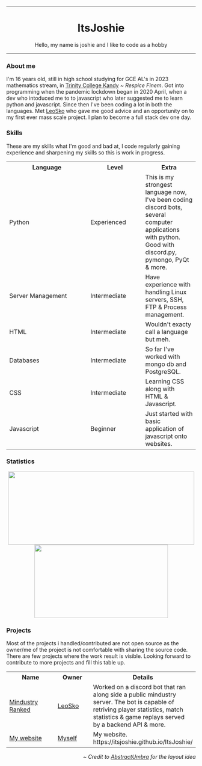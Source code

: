 ***
<div align="center">
    <h1>ItsJoshie</h1>
    <p>
        Hello, my name is joshie and I like to code as a hobby
    </p>
</div>

***
<div align="left">
    <h3>About me</h3>
    <p>
        I'm 16 years old, still in high school studying for GCE AL's in 2023 mathematics stream,
        in <a href="https://www.trinitycollege.lk" target="_blank">Trinity College Kandy</a> <i>~ Respice Finem</i>.
        Got into programming when the pandemic lockdown began in 2020 April,
        when a dev who intoduced me to to javascript who later suggested me to learn python and javascript.
        Since then I've been coding a lot in both the languages.
        Met <a href="https://github.com/LeoSko" target="_blank">LeoSko</a> who gave me good advice and an opportunity on to my first ever mass scale project.
        I plan to become a full stack dev one day.
    </p>
    <h3>Skills</h3>
    <p>
        These are my skills what I'm good and bad at, I code regularly gaining experience and sharpening my skills so this is work in progress.
    </p>
    <table>
        <tr>
            <th width=200px>Language</th>
            <th width=130px>Level</th>
            <th>Extra</th>
        </tr>
        <tr>
            <td>Python</td>
            <td>Experienced</td>
            <td>
                This is my strongest language now, I've been coding discord bots,
                several computer applications with python. Good with discord.py, pymongo, PyQt & more.
            </td>
        </tr>
        <tr>
            <td>Server Management</td>
            <td>Intermediate</td>
            <td>Have experience with handling Linux servers, SSH, FTP & Process management.</td>
        </tr>
        <tr>
            <td>HTML</td>
            <td>Intermediate</td>
            <td>Wouldn't exacty call a language but meh.</td>
        </tr>
        <tr>
            <td>Databases</td>
            <td>Intermediate</td>
            <td>So far I've worked with mongo db and PostgreSQL.</td>
        </tr>
        <tr>
            <td>CSS</td>
            <td>Intermediate</td>
            <td>Learning CSS along with HTML & Javascript.</td>
        </tr>
        <tr>
            <td>Javascript</td>
            <td>Beginner</td>
            <td>Just started with basic application of javascript onto websites.</td>
        </tr>
    </table>
    <h3>Statistics</h3>
    <p align="center">
        <img src="https://github-readme-stats.vercel.app/api?username=ItsJoshie&show_icons=true&include_all_commits=true&show_icons=true&title_color=fff&icon_color=f0f0f0&text_color=f0f0f0&bg_color=151b22&hide_border=true" width=495px height=195px />
        <img src="https://github-readme-stats.vercel.app/api/top-langs/?username=ItsJoshie&show_icons=true&show_icons=true&title_color=&icon_color=f0f0f0&text_color=f0f0f0&bg_color=151b22&hide_border=true" width=355px height=195px />
    </p>
    <h3>Projects</h3>
    <p>
        Most of the projects i handled/contributed are not open source as the owner/me of the project is not comfortable with sharing the source code.
        There are few projects where the work result is visible. Looking forward to contribute to more projects and fill this table up.
    </p>
    <table>
        <tr>
            <th width=200px>Name</th>
            <th width=130px>Owner</th>
            <th>Details</tr>
        </tr>
        <tr>
            <td>
                <a href="https://discord.com/invite/Hjr92J7" target="_blank">Mindustry Ranked</a>
            </td>
            <td>
                <a href="https://github.com/LeoSko" target="_blank">LeoSko</a>
            </td>
            <td>
                Worked on a discord bot that ran along side a public mindustry server.
                The bot is capable of retriving player statistics, match statistics & game replays served by a backend API & more.
            </td>
        </tr>
        <tr>
            <td>
                <a href="https://github.com/ItsJoshie/ItsJoshie" target="_blank">My website</a>
            </td>
            <td>
                <a href="https://github.com/ItsJoshie" target="_blank">Myself</a>
            </td>
            <td>
                My website. https://itsjoshie.github.io/ItsJoshie/
            </td>
        </tr>
    </table>
    <p align="right">
        <i>~ Credit to <a href="https://github.com/AbstractUmbra">AbstractUmbra</a> for the layout idea</i>
    </p>
</div>
